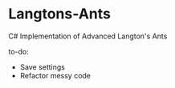 Langtons-Ants
=============

C# Implementation of Advanced Langton's Ants

to-do:
- Save settings
- Refactor messy code
